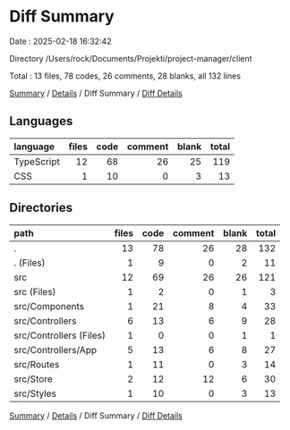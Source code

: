 # Diff Summary

Date : 2025-02-18 16:32:42

Directory /Users/rock/Documents/Projekti/project-manager/client

Total : 13 files,  78 codes, 26 comments, 28 blanks, all 132 lines

[Summary](results.md) / [Details](details.md) / Diff Summary / [Diff Details](diff-details.md)

## Languages
| language | files | code | comment | blank | total |
| :--- | ---: | ---: | ---: | ---: | ---: |
| TypeScript | 12 | 68 | 26 | 25 | 119 |
| CSS | 1 | 10 | 0 | 3 | 13 |

## Directories
| path | files | code | comment | blank | total |
| :--- | ---: | ---: | ---: | ---: | ---: |
| . | 13 | 78 | 26 | 28 | 132 |
| . (Files) | 1 | 9 | 0 | 2 | 11 |
| src | 12 | 69 | 26 | 26 | 121 |
| src (Files) | 1 | 2 | 0 | 1 | 3 |
| src/Components | 1 | 21 | 8 | 4 | 33 |
| src/Controllers | 6 | 13 | 6 | 9 | 28 |
| src/Controllers (Files) | 1 | 0 | 0 | 1 | 1 |
| src/Controllers/App | 5 | 13 | 6 | 8 | 27 |
| src/Routes | 1 | 11 | 0 | 3 | 14 |
| src/Store | 2 | 12 | 12 | 6 | 30 |
| src/Styles | 1 | 10 | 0 | 3 | 13 |

[Summary](results.md) / [Details](details.md) / Diff Summary / [Diff Details](diff-details.md)